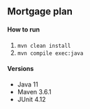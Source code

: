 ## Mortgage plan

#### How to run
1. `mvn clean install` 
2. `mvn compile exec:java`

#### Versions
-  Java 11
-  Maven 3.6.1
-  JUnit 4.12


